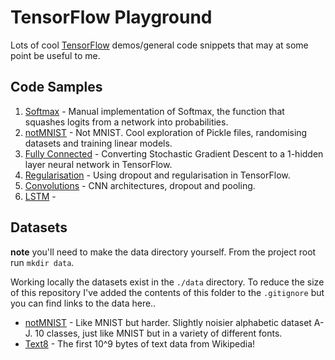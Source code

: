 # TensorFlow Playground

Lots of cool [TensorFlow](https://www.tensorflow.org) demos/general code snippets that may at some point be useful to me.

## Code Samples

1. [Softmax](./code/softmax.py) - Manual implementation of Softmax, the function that squashes logits from a network into probabilities.
2. [notMNIST](./code/notmnist.ipynb) - Not MNIST. Cool exploration of Pickle files, randomising datasets and training linear models.
3. [Fully Connected](./code/fullyconnected.ipynb) - Converting Stochastic Gradient Descent to a 1-hidden layer neural network in TensorFlow.
4. [Regularisation](./code/regularisation.ipynb) - Using dropout and regularisation in TensorFlow.
5. [Convolutions](./code/convolutions.ipynb) - CNN architectures, dropout and pooling.
6. [LSTM](./code/lstm.ipynb) - 
## Datasets

**note** you'll need to make the data directory yourself. From the project root run `mkdir data`.

Working locally the datasets exist in the `./data` directory. To reduce the size of this repository I've added the contents of this folder to the `.gitignore` but you can find links to the data here..

* [notMNIST](https://www.kaggle.com/lubaroli/notmnist) - Like MNIST but harder. Slightly noisier alphabetic dataset A-J. 10 classes, just like MNIST but in a variety of different fonts.
* [Text8](http://mattmahoney.net/dc/textdata) - The first 10^9 bytes of text data from Wikipedia!
